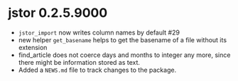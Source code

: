 # jstor 0.2.5.9000

* `jstor_import` now writes column names by default #29
* new helper `get_basename` helps to get the basename of a file without its
extension
* find_article does not coerce days and months to integer any more, since there
might be information stored as text.
* Added a `NEWS.md` file to track changes to the package.
